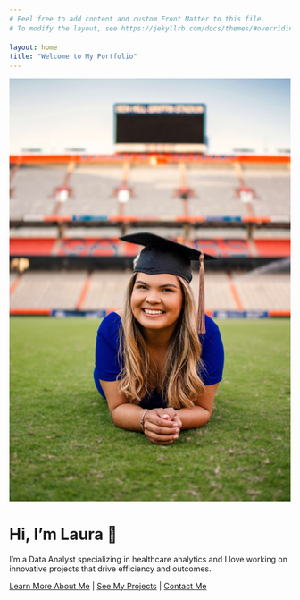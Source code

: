 ```yaml
---
# Feel free to add content and custom Front Matter to this file.
# To modify the layout, see https://jekyllrb.com/docs/themes/#overriding-theme-defaults

layout: home
title: "Welcome to My Portfolio"
---
```


<img src="/assets/images/headshot.jpeg" alt="Headshot of Laura" class="headshot">

# Hi, I’m Laura 👋

I’m a Data Analyst specializing in healthcare analytics and I love working on innovative projects that drive efficiency and outcomes. 

[Learn More About Me](/about) | [See My Projects](/projects) | [Contact Me](/contact)
